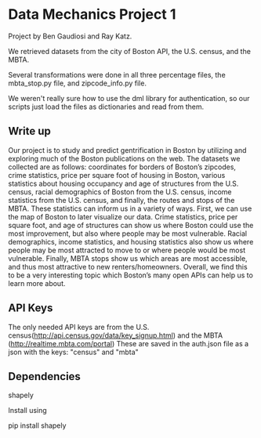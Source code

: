 # Data Mechanics Project 1
Project by Ben Gaudiosi and Ray Katz.

We retrieved datasets from the city of Boston API, the U.S. census, and the MBTA.

Several transformations were done in all three percentage files, the mbta_stop.py file, and zipcode_info.py file.

We weren't really sure how to use the dml library for authentication, so our scripts just load the files as dictionaries and read from them.

## Write up

Our project is to study and predict gentrification in Boston by utilizing and exploring much of the Boston publications on the web. The datasets we collected are as follows: coordinates for borders of Boston’s zipcodes, crime statistics, price per square foot of housing in Boston, various statistics about housing occupancy and age of structures from the U.S. census, racial demographics of Boston from the U.S. census, income statistics from the U.S. census, and finally, the routes and stops of the MBTA. These statistics can inform us in a variety of ways. First, we can use the map of Boston to later visualize our data. Crime statistics, price per square foot, and age of structures can show us where Boston could use the most improvement, but also where people may be most vulnerable. Racial demographics, income statistics, and housing statistics also show us where people may be most attracted to move to or where people would be most vulnerable. Finally, MBTA stops show us which areas are most accessible, and thus most attractive to new renters/homeowners. Overall, we find this to be a very interesting topic which Boston’s many open APIs can help us to learn more about.


## API Keys

The only needed API keys are from the U.S. census(http://api.census.gov/data/key_signup.html) and the MBTA (http://realtime.mbta.com/portal)
These are saved in the auth.json file as a json with the keys: "census" and "mbta"

## Dependencies

shapely

Install using

pip install shapely
